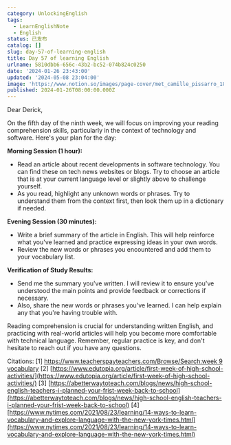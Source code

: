```yaml
---
category: UnlockingEnglish
tags:
  - LearnEnglishNote
  - English
status: 已发布
catalog: []
slug: day-57-of-learning-english
title: Day 57 of learning English
urlname: 5810dbb6-656c-43b2-bc52-074b824c0250
date: '2024-01-26 23:43:00'
updated: '2024-05-08 23:04:00'
image: 'https://www.notion.so/images/page-cover/met_camille_pissarro_1896.jpg'
published: 2024-01-26T08:00:00.000Z
---
```


Dear Derick,


On the fifth day of the ninth week, we will focus on improving your reading comprehension skills, particularly in the context of technology and software. Here's your plan for the day:


**Morning Session (1 hour):**

- Read an article about recent developments in software technology. You can find these on tech news websites or blogs. Try to choose an article that is at your current language level or slightly above to challenge yourself.
- As you read, highlight any unknown words or phrases. Try to understand them from the context first, then look them up in a dictionary if needed.

**Evening Session (30 minutes):**

- Write a brief summary of the article in English. This will help reinforce what you've learned and practice expressing ideas in your own words.
- Review the new words or phrases you encountered and add them to your vocabulary list.

**Verification of Study Results:**

- Send me the summary you've written. I will review it to ensure you've understood the main points and provide feedback or corrections if necessary.
- Also, share the new words or phrases you've learned. I can help explain any that you're having trouble with.

Reading comprehension is crucial for understanding written English, and practicing with real-world articles will help you become more comfortable with technical language. Remember, regular practice is key, and don't hesitate to reach out if you have any questions.


Citations:
[1] [https://www.teacherspayteachers.com/Browse/Search:week 9 vocabulary](https://www.teacherspayteachers.com/Browse/Search:week%209%20vocabulary)
[2] [https://www.edutopia.org/article/first-week-of-high-school-activities/](https://www.edutopia.org/article/first-week-of-high-school-activities/)
[3] [https://abetterwaytoteach.com/blogs/news/high-school-english-teachers-i-planned-your-frist-week-back-to-school](https://abetterwaytoteach.com/blogs/news/high-school-english-teachers-i-planned-your-frist-week-back-to-school)
[4] [https://www.nytimes.com/2021/08/23/learning/14-ways-to-learn-vocabulary-and-explore-language-with-the-new-york-times.html](https://www.nytimes.com/2021/08/23/learning/14-ways-to-learn-vocabulary-and-explore-language-with-the-new-york-times.html)

